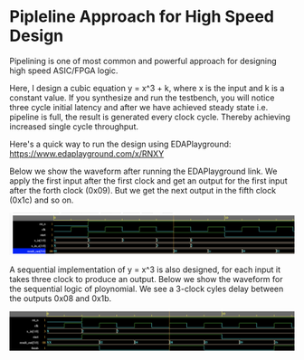 # Pipleline Approach for High Speed Design
Pipelining is one of most common and powerful approach for designing high speed ASIC/FPGA logic.

Here, I design a cubic equation y = x^3 + k, where x is the input and k is a constant value.
If you synthesize and run the testbench, you will notice three cycle initial latency and after
we have achieved steady state i.e. pipeline is full, the result is generated every clock cycle.
Thereby achieving increased single cycle throughput.

Here's a quick way to run the design using EDAPlayground: https://www.edaplayground.com/x/RNXY

Below we show the waveform after running the EDAPlayground link.
We apply the first input after the first clock and get an output for the first input after the forth clock (0x09).
But we get the next output in the fifth clock (0x1c) and so on.

![My Image](waveform_pipeline.png)

A sequential implementation of y = x^3 is also designed, for each input it takes three clock to produce an output.
Below we show the waveform for the sequential logic of ploynomial. We see a 3-clock cyles delay between the outputs 0x08 and 0x1b.

![My Image](seq_cubic.png)
